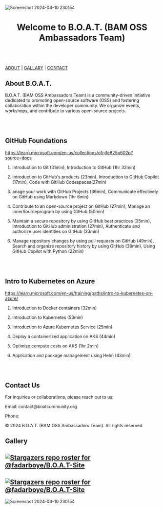 
![Screenshot 2024-04-10 230154](https://github.com/fadarboye/CATs/assets/130584349/1c3a4ba6-60e5-475e-abea-8c0404da537f) 



</head>
<body>

<header>
    <h1>Welcome to B.O.A.T. (BAM OSS Ambassadors Team)</h1>
</header>
<br/>

<nav>
    <a href="#about">ABOUT</a>  |
    <a href="#gallery">GALLARY</a>  |
    <a href="#contact">CONTACT</a>
</nav>

<section id="about">
    <h2>About B.O.A.T.</h2>
    <p>B.O.A.T. (BAM OSS Ambassadors Team) is a community-driven initiative dedicated to promoting open-source software (OSS) and fostering collaboration within the developer community. We organize events, workshops, and contribute to various open-source projects.</p>
</section>



  <br/><br/>
## GitHub Foundations

https://learn.microsoft.com/en-us/collections/o1njfe825p602p?source=docs

1. Introduction to Git (31min), Introduction to GitHub (1hr 32min)
 
2.  Introduction to GitHub's products (23min), Introduction to GitHub Copilot (17min), Code with GitHub Codespaces(27min)

3.  anage your work with GitHub Projects (36min), Communicate effectively on GitHub using Markdown (1hr 6min)

4.  Contribute to an open-source project on GitHub (27min), Manage an InnerSourceprogram by using GitHub (50min)

5.  Maintain a secure repository by using GitHub best practices (35min), Introduction to GitHub administration (27min), Authenticate and authorize user identities on GitHub (33min)

6.  Manage repository changes by using pull requests on GitHub (49min), Search and organize repository history by using GitHub (38min), Using GitHub Copilot with Python (22min)

  <br/><br/>

## Intro to Kubernetes on Azure

https://learn.microsoft.com/en-us/training/paths/intro-to-kubernetes-on-azure/
 
1. Introduction to Docker containers (32min)

2. Introduction to Kubernetes (53min)
   
3. Introduction to Azure Kubernetes Service (25min)
   
4. Deploy a containerized application on AKS (44min)

5. Optimize compute costs on AKS (1hr 2min)

6. Application and package management using Helm (43min)

  <br/><br/>    
  
</section>

<section id="contact">
    <h2>Contact Us</h2>
    <p>For inquiries or collaborations, please reach out to us:</p>
    <p>Email: contact@boatcommunity.org</p>
    <p>Phone: </p>
</section>

  <p>&copy; 2024 B.O.A.T. (BAM OSS Ambassadors Team). All rights reserved.</p>


<section id="gallery">
    <h2>Gallery</h2>
    <div class="gallery">
      


</body>
</html>




[![Stargazers repo roster for @fadarboye/B.O.A.T-Site](https://reporoster.com/stars/dark/fadarboye/B.O.A.T-Site)](https://github.com/fadarboye/B.O.A.T-Site/stargazers)
=======
[![Stargazers repo roster for @fadarboye/B.O.A.T-Site](https://reporoster.com/stars/fadarboye/B.O.A.T-Site)](https://github.com/fadarboye/B.O.A.T-Site/stargazers)
=======
![Screenshot 2024-04-10 230154](https://github.com/fadarboye/CATs/assets/130584349/1c3a4ba6-60e5-475e-abea-8c0404da537f) 


>

